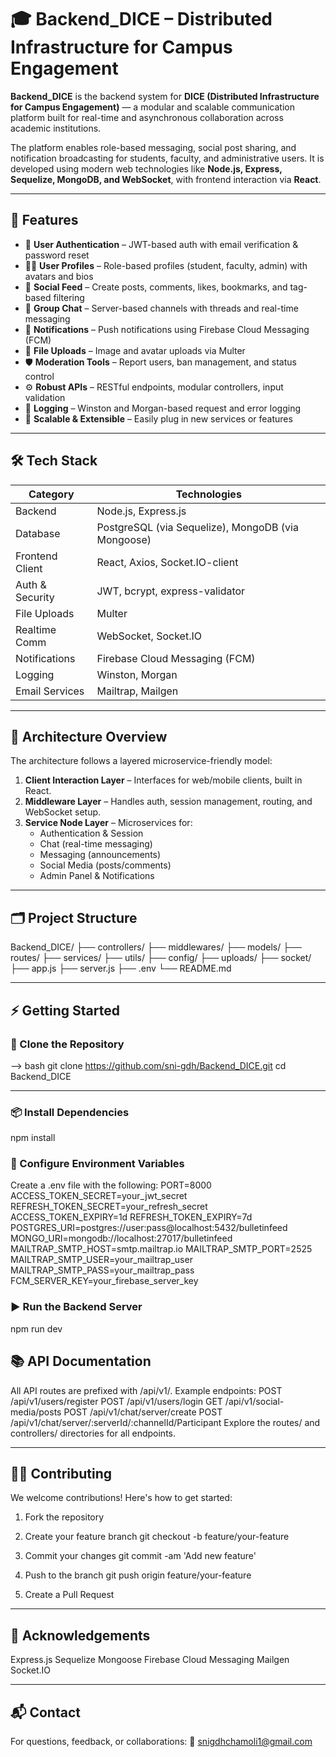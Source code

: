 # 🎓 Backend_DICE – Distributed Infrastructure for Campus Engagement

**Backend_DICE** is the backend system for **DICE (Distributed Infrastructure for Campus Engagement)** — a modular and scalable communication platform built for real-time and asynchronous collaboration across academic institutions.

The platform enables role-based messaging, social post sharing, and notification broadcasting for students, faculty, and administrative users. It is developed using modern web technologies like **Node.js, Express, Sequelize, MongoDB, and WebSocket**, with frontend interaction via **React**.

---

## 🚀 Features

- 🔐 **User Authentication** – JWT-based auth with email verification & password reset  
- 🧑‍🎓 **User Profiles** – Role-based profiles (student, faculty, admin) with avatars and bios  
- 📝 **Social Feed** – Create posts, comments, likes, bookmarks, and tag-based filtering  
- 💬 **Group Chat** – Server-based channels with threads and real-time messaging  
- 📣 **Notifications** – Push notifications using Firebase Cloud Messaging (FCM)  
- 📂 **File Uploads** – Image and avatar uploads via Multer  
- 🛡️ **Moderation Tools** – Report users, ban management, and status control  
- ⚙️ **Robust APIs** – RESTful endpoints, modular controllers, input validation  
- 📄 **Logging** – Winston and Morgan-based request and error logging  
- 🧩 **Scalable & Extensible** – Easily plug in new services or features  

---

## 🛠️ Tech Stack

| Category         | Technologies                                       |
|------------------|----------------------------------------------------|
| Backend          | Node.js, Express.js                                |
| Database         | PostgreSQL (via Sequelize), MongoDB (via Mongoose) |
| Frontend Client  | React, Axios, Socket.IO-client                     |
| Auth & Security  | JWT, bcrypt, express-validator                     |
| File Uploads     | Multer                                             |
| Realtime Comm    | WebSocket, Socket.IO                               |
| Notifications    | Firebase Cloud Messaging (FCM)                     |
| Logging          | Winston, Morgan                                    |
| Email Services   | Mailtrap, Mailgen                                  |

---

## 🧩 Architecture Overview

The architecture follows a layered microservice-friendly model:

1. **Client Interaction Layer** – Interfaces for web/mobile clients, built in React.
2. **Middleware Layer** – Handles auth, session management, routing, and WebSocket setup.
3. **Service Node Layer** – Microservices for:
   - Authentication & Session
   - Chat (real-time messaging)
   - Messaging (announcements)
   - Social Media (posts/comments)
   - Admin Panel & Notifications

---

## 🗂️ Project Structure
Backend_DICE/
├── controllers/
├── middlewares/
├── models/
├── routes/
├── services/
├── utils/
├── config/
├── uploads/
├── socket/
├── app.js
├── server.js
├── .env
└── README.md


---

## ⚡ Getting Started

### 🔄 Clone the Repository

--> bash
 git clone https://github.com/sni-gdh/Backend_DICE.git
 cd Backend_DICE

---

### 📦 Install Dependencies
 npm install

### 🔐 Configure Environment Variables
 Create a .env file with the following:
 PORT=8000
 ACCESS_TOKEN_SECRET=your_jwt_secret
 REFRESH_TOKEN_SECRET=your_refresh_secret
 ACCESS_TOKEN_EXPIRY=1d
 REFRESH_TOKEN_EXPIRY=7d
 POSTGRES_URI=postgres://user:pass@localhost:5432/bulletinfeed
 MONGO_URI=mongodb://localhost:27017/bulletinfeed
 MAILTRAP_SMTP_HOST=smtp.mailtrap.io
 MAILTRAP_SMTP_PORT=2525
 MAILTRAP_SMTP_USER=your_mailtrap_user 
 MAILTRAP_SMTP_PASS=your_mailtrap_pass
 FCM_SERVER_KEY=your_firebase_server_key

### ▶️ Run the Backend Server
 npm run dev

## 📚 API Documentation
 All API routes are prefixed with /api/v1/.
 Example endpoints:
 POST   /api/v1/users/register
 POST   /api/v1/users/login
 GET    /api/v1/social-media/posts
 POST   /api/v1/chat/server/create
 POST   /api/v1/chat/server/:serverId/:channelId/Participant
 Explore the routes/ and controllers/ directories for all endpoints.

---

## 🧑‍💻 Contributing
We welcome contributions! Here's how to get started:
 1. Fork the repository

 2. Create your feature branch
 git checkout -b feature/your-feature

 3. Commit your changes
 git commit -am 'Add new feature'

 4. Push to the branch
 git push origin feature/your-feature

 5. Create a Pull Request

---

## 🙏 Acknowledgements
 Express.js
 Sequelize
 Mongoose
 Firebase Cloud Messaging
 Mailgen
 Socket.IO

---

## 📬 Contact
 For questions, feedback, or collaborations:
 📧 snigdhchamoli1@gmail.com
